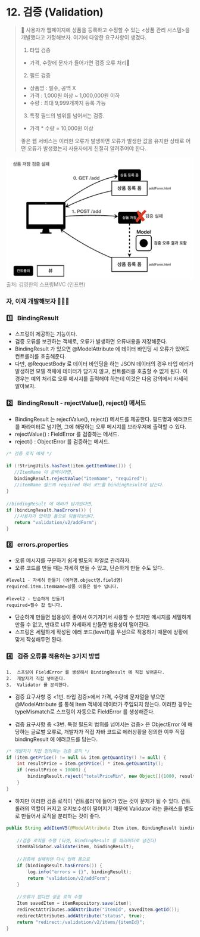 # 12. 검증 (Validation)

> 🤔 사용자가 웹페이지에 상품을 등록하고 수정할 수 있는 <상품 관리 시스템>을 개발했다고 가정해보자. 여기에 다양한 요구사항이 생겼다.
>
> 1. 타입 검증
>
> - 가격, 수량에 문자가 들어가면 검증 오류 처리
>
> 2. 필드 검증
>
> - 상품명 : 필수, 공백 X
> - 가격 : 1,000원 이상 ~ 1,000,000원 이하
> - 수량 : 최대 9,999개까지 등록 가능
>
> 3. 특정 필드의 범위를 넘어서는 검증.
>
> - 가격 \* 수량 = 10,000원 이상
>
> 좋은 웹 서비스는 이러한 오류가 발생하면 오류가 발생한 값을 유지한 상태로 어떤 오류가 발생했는지 사용자에게 친절히 알려주어야 한다.

<img src="images/08. Validation.png">
<span style="color: #808080">출처: 김영한의 스프링MVC (인프런)</span>

### 자, 이제 개발해보자 🙋🏻‍♀️

### 1️⃣ &nbsp; BindingResult

- 스프링이 제공하는 기능이다.
- 검증 오류를 보관하는 객체로, 오류가 발생하면 오류내용을 저장해준다.
- BindingResult 가 있으면 @ModelAttribute 에 데이터 바인딩 시 오류가 있어도 컨트롤러를 호출해준다.
- 다만, @RequestBody 로 데이터 바인딩을 하는 JSON 데이터의 경우 타입 에러가 발생하면 모델 객체에 데이터가 담기지 않고, 컨트롤러를 호출할 수 없게 된다. 이 경우는 예외 처리로 오류 메시지를 출력해야 하는데 이것은 다음 강의에서 자세히 알아보자.

### 2️⃣ &nbsp; BindingResult - rejectValue(), reject() 메서드

- BindingResult 는 rejectValue(), reject() 메서드를 제공한다. 필드명과 에러코드를 파라미터로 넘기면, 그에 해당하는 오류 메시지를 브라우저에 출력할 수 있다.
- rejectValue() : FieldError 를 검증하는 메서드.
- reject() : ObjectError 를 검증하는 메서드.

```java
/* 검증 로직 예제 */

if (!StringUtils.hasText(item.getItemName())) {
   //ItemName 이 공백이라면,
   bindingResult.rejectValue("itemName", "required");
   //itemName 필드의 required 에러 코드를 bindingResult에 담는다.
}

//bindingResult 에 에러가 담겨있다면,
if (bindingResult.hasErrors()) {
   //사용자가 입력한 폼으로 되돌려보낸다.
   return "validation/v2/addForm";
}
```

### 3️⃣ &nbsp; errors.properties

- 오류 메시지를 구분하기 쉽게 별도의 파일로 관리하자.
- 오류 코드를 만들 때는 자세히 만들 수 있고, 단순하게 만들 수도 있다.

```properties
#level1 - 자세히 만들기 (에러명.object명.field명)
required.item.itemName=상품 이름은 필수 입니다.

#level2 - 단순하게 만들기
required=필수 값 입니다.
```

- 단순하게 만들면 범용성이 좋아서 여기저기서 사용할 수 있지만 메시지를 세밀하게 만들 수 없고, 반대로 너무 자세하게 만들면 범용성이 떨어진다.
- 스프링은 세밀하게 작성된 에러 코드(level1)를 우선으로 적용하기 때문에 상황에 맞게 작성해두면 된다.

### 4️⃣ &nbsp; 검증 오류를 적용하는 3가지 방법

```
1.  스프링이 FieldError 를 생성해서 BindingResult 에 직접 넣어준다.
2.  개발자가 직접 넣어준다.
3.  Validator 를 분리한다.
```

- 검증 요구사항 중 <1번. 타입 검증>에서 가격, 수량에 문자열을 넣으면 @ModelAttribute 를 통해 Item 객체에 데이터가 주입되지 않는다. 이러한 경우는 typeMismatch로 스프링이 자동으로 FieldError 를 생성해준다.

- 검증 요구사항 중 <3번. 특정 필드의 범위를 넘어서는 검증> 은 ObjectError 에 해당하는 글로벌 오류로, 개발자가 직접 자바 코드로 에러상황을 정의한 이후 직접 bindingResult 에 에러코드를 담는다.

```java
/* 개발자가 직접 정의하는 검증 로직 */
if (item.getPrice() != null && item.getQuantity() != null) {
    int resultPrice = item.getPrice() * item.getQuantity();
    if (resultPrice < 10000) {
        bindingResult.reject("totalPriceMin", new Object[]{1000, resultPrice}, null);
    }
}
```

- 하지만 이러한 검증 로직이 '컨트롤러'에 들어가 있는 것이 문제가 될 수 있다. 컨트롤러의 역할이 커지고 유지보수성이 떨어지기 때문에 Validator 라는 클래스를 별도로 만들어서 로직을 분리하는 것이 좋다.

```java
public String addItemV5(@ModelAttribute Item item, BindingResult bindingResult, RedirectAttributes redirectAttributes, Model model) {

    //검증 로직을 수행 (타겟, BindingResult 를 파라미터로 넘긴다)
    itemValidator.validate(item, bindingResult);

    //검증에 실패하면 다시 입력 폼으로
    if (bindingResult.hasErrors()) {
        log.info("errors = {}", bindingResult);
        return "validation/v2/addForm";
    }

    //오류가 없다면 성공 로직 수행
    Item savedItem = itemRepository.save(item);
    redirectAttributes.addAttribute("itemId", savedItem.getId());
    redirectAttributes.addAttribute("status", true);
    return "redirect:/validation/v2/items/{itemId}";
}
```
